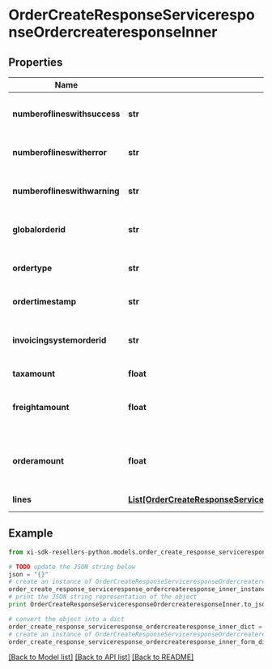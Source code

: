 # OrderCreateResponseServiceresponseOrdercreateresponseInner


## Properties

Name | Type | Description | Notes
------------ | ------------- | ------------- | -------------
**numberoflineswithsuccess** | **str** | Number of line items that were successful | [optional] 
**numberoflineswitherror** | **str** | Number of line items with error | [optional] 
**numberoflineswithwarning** | **str** | Number of line items with warnings | [optional] 
**globalorderid** | **str** | Ingram sales order number | [optional] 
**ordertype** | **str** | S&#x3D;Stocked PO D&#x3D;Direct Ship PO | [optional] 
**ordertimestamp** | **str** | Time order received | [optional] 
**invoicingsystemorderid** | **str** | Ingram Micro generated order number | [optional] 
**taxamount** | **float** |  | [optional] 
**freightamount** | **float** | Freight amount customer pays for freight | [optional] 
**orderamount** | **float** | Total amount of order with freight and taxes | [optional] 
**lines** | [**List[OrderCreateResponseServiceresponseOrdercreateresponseInnerLinesInner]**](OrderCreateResponseServiceresponseOrdercreateresponseInnerLinesInner.md) | Collection of lines | [optional] 

## Example

```python
from xi-sdk-resellers-python.models.order_create_response_serviceresponse_ordercreateresponse_inner import OrderCreateResponseServiceresponseOrdercreateresponseInner

# TODO update the JSON string below
json = "{}"
# create an instance of OrderCreateResponseServiceresponseOrdercreateresponseInner from a JSON string
order_create_response_serviceresponse_ordercreateresponse_inner_instance = OrderCreateResponseServiceresponseOrdercreateresponseInner.from_json(json)
# print the JSON string representation of the object
print OrderCreateResponseServiceresponseOrdercreateresponseInner.to_json()

# convert the object into a dict
order_create_response_serviceresponse_ordercreateresponse_inner_dict = order_create_response_serviceresponse_ordercreateresponse_inner_instance.to_dict()
# create an instance of OrderCreateResponseServiceresponseOrdercreateresponseInner from a dict
order_create_response_serviceresponse_ordercreateresponse_inner_form_dict = order_create_response_serviceresponse_ordercreateresponse_inner.from_dict(order_create_response_serviceresponse_ordercreateresponse_inner_dict)
```
[[Back to Model list]](../README.md#documentation-for-models) [[Back to API list]](../README.md#documentation-for-api-endpoints) [[Back to README]](../README.md)


